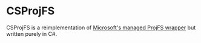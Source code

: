 # CSProjFS

CSProjFS is a reimplementation of [Microsoft's managed ProjFS wrapper](https://github.com/microsoft/ProjFS-Managed-API) but written purely in C#.